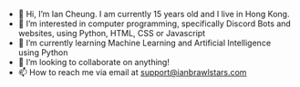 - 👋 Hi, I’m Ian Cheung. I am currently 15 years old and I live in Hong Kong.
- 👀 I’m interested in computer programming, specifically Discord Bots and websites, using Python, HTML, CSS or Javascript
- 🌱 I’m currently learning Machine Learning and Artificial Intelligence using Python
- 💞️ I’m looking to collaborate on anything!
- 📫 How to reach me via email at support@ianbrawlstars.com
